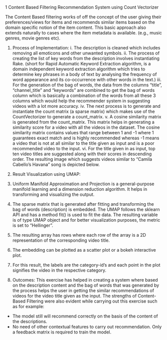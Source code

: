 1	Content Based Filtering Recommendation System using Count Vectorizer

The Content Based filtering works of off the concept of the user giving their preferences/views for items and recommends similar items based on the domain specific notion of the item content. This basic approach also extends naturally to cases where the item metadata is available. (e.g., music genres, movie genres etc).
1. Process of Implementation:
i.	The description is cleaned which includes removing all emoticons and other unwanted symbols.
ii.	The process of creating the list of key words from the description involves instantiating Rake. (short for Rapid Automatic Keyword Extraction algorithm, is a domain independent keyword extraction algorithm which tries to determine key phrases in a body of text by analysing the frequency of word appearance and its co-occurrence with other words in the text.)
iii.	For the generation of the bag of words, the data from the columns “title”, “channel_title” and “keywords” are combined to get the bag of words column which is basically a combination of the words from all these 3 columns which would help the recommender system in suggesting videos with a lot more accuracy.
iv.	The next process is to generate and instantiate the count matrix (a sparse matrix) which makes use of the CountVectorizer to generate a count_matrix.
v.	A cosine similarity matrix is generated from the count_matrix. This matrix helps in generating a similarity score for a video with all the videos in the dataset. The cosine similarity matrix contains values that range between 1 and -1 where 1 guarantees exact match and is highly recommended whereas -1 means a video that is not at all similar to the title given as input and is a poor recommended video to the input.
vi.	For the title given in as input, top ten video titles are suggested along with their scores in descending order. The resulting image which suggests videos similar to “Camila Cabello’s Havana” song is depicted below.

 
2. Result Visualization using UMAP:
1.	Uniform Manifold Approximation and Projection is a general-purpose manifold learning and a dimension reduction algorithm. It helps in transforming and visualizing the output.
2.	The sparse matrix that is generated after fitting and transforming the bag of words (description) is embedded. The UMAP follows the sklearn API and has a method fit() is used to fit the data. The resulting variable is of type UMAP object and for better visualization purposes, the metric is set to “Hellinger”.
3.	The resulting array has rows where each row of the array is a 2D representation of the corresponding video title.
4.	The embedding can be plotted as a scatter plot or a bokeh interactive plot.
5.	For this result, the labels are the category-id’s and each point in the plot signifies the video in the respective category.
          
3. Outcomes:
This exercise has helped in creating a system where based on the description content and the bag of words that was generated by the process helps the user in getting the similar recommendations of videos for the video title given as the input. 
The strengths of Content-Based Filtering were also evident while carrying out this exercise such as for example:
-	The model still will recommend correctly on the basis of the content of the descriptions.
- 	No need of other contextual features to carry out recommendation. Only a feedback matrix is required to train the model.
